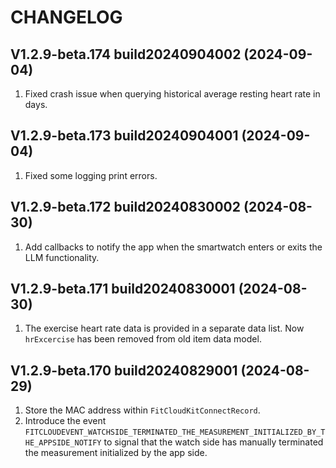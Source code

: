 # CHANGELOG


## V1.2.9-beta.174 build20240904002 (2024-09-04)

1.  Fixed crash issue when querying historical average resting heart rate in days.


## V1.2.9-beta.173 build20240904001 (2024-09-04)

1.  Fixed some logging print errors.


## V1.2.9-beta.172 build20240830002 (2024-08-30)

1.  Add callbacks to notify the app when the smartwatch enters or exits the LLM functionality.


## V1.2.9-beta.171 build20240830001 (2024-08-30)

1.  The exercise heart rate data is provided in a separate data list. Now `hrExcercise` has been removed from old item data model.


## V1.2.9-beta.170 build20240829001 (2024-08-29)

1. Store the MAC address within `FitCloudKitConnectRecord`.
2. Introduce the event `FITCLOUDEVENT_WATCHSIDE_TERMINATED_THE_MEASUREMENT_INITIALIZED_BY_THE_APPSIDE_NOTIFY` to signal that the watch side has manually terminated the measurement initialized by the app side.
